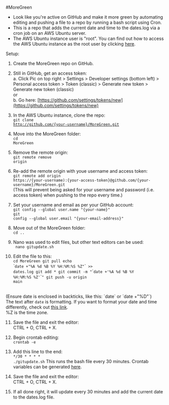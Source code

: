 #MoreGreen
* Look like you're active on GitHub and make it more green by automating editing and pushing a file to a repo by running a bash script using Cron.   
* This is a repo that adds the current date and time to the dates.log via a cron job on an AWS Ubuntu server.
* The AWS Ubuntu instance user is "root". You can find out how to access the AWS Ubuntu instance as the root user by clicking [here](https://tecadmin.net/how-to-enable-ssh-as-root-on-aws-ubuntu-instance/).

Setup:
1. Create the MoreGreen repo on GitHub.

2. Still in GitHub, get an access token:<br>
  a. Click Pic on top right > Settings > Developer settings (bottom left) > Personal access token > Token (classic) > Generate new token > Generate new token (classic)<br>
  or<br>
  b. Go here: [https://github.com/settings/tokens/new](https://github.com/settings/tokens/new)
  
3. In the AWS Ubuntu instance, clone the repo:<br>
  <code>git clone http://github.com/{your-username}/MoreGreen.git</code>
  
4. Move into the MoreGreen folder:<br> 
  <code>cd MoreGreen</code>
  
5. Remove the remote origin:<br>
  <code>git remote remove origin</code>
  
6. Re-add the remote origin with youe username and access token:<br>
  <code>git remote add origin https://{your-username):{your-access-token}@github.com/{your-username}/MoreGreen.git</code><br>
  (This will prevent being asked for your username and password (i.e. access token) when pushing to the repo every time.)
  
7. Set your username and email as per your GitHub account:<br>
  <code>git config --global user.name "{your-name}"</code><br>
  <code>git config --global user.email "{your-email-address}"</code>
 
8. Move out of the MoreGreen folder:<br>
  <code>cd .. </code>
  
9. Nano was used to edit files, but other text editors can be used:<br>
  <code> nano gitupdate.sh</code>
  
10. Edit the file to this:<br>
  <code>cd MoreGreen
        git pull
        echo </code>\`<code>date +"%A %d %B %Y %H:%M:%S %Z"</code>\`<code> >> dates.log
        git add *
        git commit -m "</code>\`<code>date +'%A %d %B %Y %H:%M:%S %Z'</code>\`<code>"
        git push -u origin main</code><br><br>
        
  (Ensure date is enclosed in backticks, like this: \`date\` or \`date +"%D"\`)<br>
  The text after <code>date</code> is formatting. If you want to format your date and time differently, check out [this link](https://phoenixnap.com/kb/linux-date-command).<br>
  %Z is the time zone.
  
11. Save the file and exit the editor:<br>
  CTRL + O, CTRL + X.
  
12. Begin crontab editing:<br>
  <code>crontab -e</code>
  
13. Add this line to the end:<br>
  <code>*/30 * * * * ./gitupdate.sh</code>
  This runs the bash file every 30 minutes. Crontab variables can be generated [here](https://crontab.guru/).
  
14. Save the file and exit the editor:<br>
  CTRL + O, CTRL + X.
  
15. If all done right, it will update every 30 minutes and add the current date to the dates.log file. 
